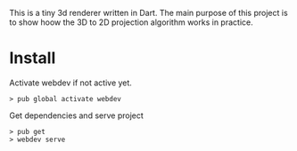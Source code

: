 This is a tiny 3d renderer written in Dart.
The main purpose of this project is to show hoow the 3D to 2D projection algorithm works in practice.

Install
=======

Activate webdev if not active yet.
```
> pub global activate webdev
```

Get dependencies and serve project
```
> pub get
> webdev serve
```